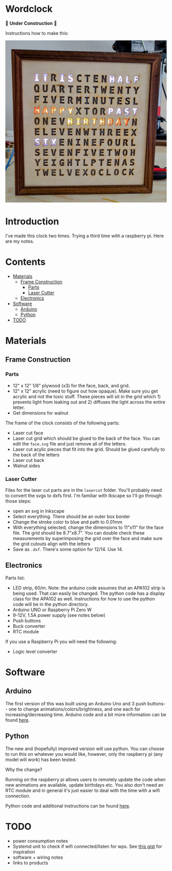 # Wordclock
:construction: **Under Construction** :construction:

Instructions how to make this:

![alt tag](clock.jpg)

# Introduction
I've made this clock two times. Trying a third time with a raspberry pi. Here are my notes.

# Contents
* [Materials](#materials)
    * [Frame Construction](#frame-construction)
        * [Parts](#parts)
        * [Laser Cutter](#laser-cutter)
    * [Electronics](#electronics)
* [Software](#software)
    * [Arduino](#arduino)
    * [Python](#python)
* [TODO](#todo)


# Materials
## Frame Construction
### Parts
* 12" x 12" 1/8" plywood (x3) for the face, back, and grid.
* 12" x 12" acrylic (need to figure out how opaque). Make sure you get acrylic and not the toxic stuff. These pieces will sit in the grid which 1) prevents light from leaking out and 2) diffuses the light across the entire letter.
* Get dimensions for walnut

The frame of the clock consists of the following parts:
* Laser cut face
* Laser cut grid which should be glued to the back of the face. You can edit the `face.svg` file and just remove all of the letters.
* Laser cut acylic pieces that fit into the grid. Should be glued carefully to the back of the letters
* Laser cut back
* Walnut sides

### Laser Cutter
Files for the laser cut parts are in the `lasercut` folder. You'll probably need to convert the svgs to dxfs first. I'm familiar with Ikscape so I'll go through those steps:
- open an svg in Inkscape
- Select everything. There should be an outer box border
- Change the stroke color to blue and path to 0.01mm
- With everything selected, change the dimensions to 11"x11" for the face file. The grid should be 8.7"x8.7". You can double check these measurements by superimposing the grid over the face and make sure the grid cutouts align with the letters
- Save as `.dxf`. There's some option for 12/14. Use 14.

## Electronics
Parts list:
* LED strip, 60/m. Note: the arduino code assumes that an APA102 strip is being used. That can easily be changed. The python code has a display class for the APA102 as well. Instructions for how to use the python code will be in the python directory.
* Arduino UNO or Raspberry Pi Zero W
* 9-12V, 1.5A power supply (see notes below)
* Push buttons
* Buck converter
* RTC module

If you use a Raspberry Pi you will need the following:
* Logic level converter

# Software
## Arduino
The first version of this was built using an Arduino Uno and 3 push buttons-- one to change animations/colors/brightness, and one each for increasing/decreasing time. Arduino code and a bit more information can be found [here](./code/arduino/).

## Python
The new and (hopefully) improved version will use python. You can choose to run this on whatever you would like, however, only the raspberry pi (any model will work) has been tested.

Why the change?

Running on the raspberry pi allows users to remotely update the code when new animations are available, update birthdays etc. You also don't need an RTC module and in general it's just easier to deal with the time with a wifi connection.

Python code and additional instructions can be found [here](./code/python/).

# TODO
* power consumption notes
* Systemd unit to check if wifi connected/listen for wps. See [this gist](https://gist.github.com/stickperson/354e79bf5e2af848f8ae7f6a88e5080f) for inspiration
* software + wiring notes
* links to products
